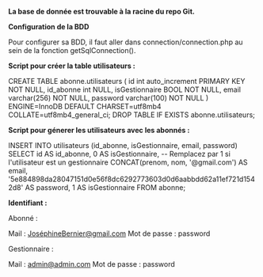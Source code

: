 **La base de donnée est trouvable à la racine du repo Git.**

**Configuration de la BDD**

Pour configurer sa BDD, il faut aller dans connection/connection.php au sein de la fonction getSqlConnection().

**Script pour créer la table utilisateurs :**

CREATE TABLE abonne.utilisateurs (
	id int auto_increment PRIMARY KEY NOT NULL,
	id_abonne int NULL,
	isGestionnaire BOOL NOT NULL,
	email varchar(256) NOT NULL,
	password varchar(100) NOT NULL
)
ENGINE=InnoDB
DEFAULT CHARSET=utf8mb4
COLLATE=utf8mb4_general_ci;
DROP TABLE IF EXISTS abonne.utilisateurs;


**Script pour génerer les utilisateurs avec les abonnés :**

INSERT INTO utilisateurs (id_abonne, isGestionnaire, email, password)
SELECT
    id AS id_abonne,
    0 AS isGestionnaire, -- Remplacez par 1 si l'utilisateur est un gestionnaire
    CONCAT(prenom, nom, '@gmail.com') AS email,
    '5e884898da28047151d0e56f8dc6292773603d0d6aabbdd62a11ef721d1542d8' AS password,
	1 AS isGestionnaire	
FROM abonne;

**Identifiant :**

Abonné : 

Mail : JoséphineBernier@gmail.com
Mot de passe : password

Gestionnaire :

Mail : admin@admin.com
Mot de passe : password
